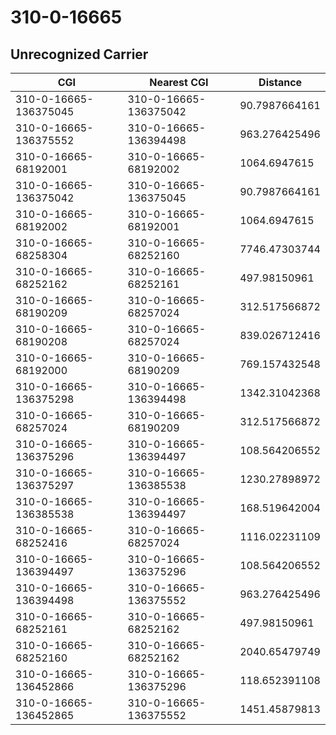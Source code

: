 # 310-0-16665
## Unrecognized Carrier


| CGI | Nearest CGI | Distance |
|-----|-------------|----------|
| 310-0-16665-136375045 | 310-0-16665-136375042 | 90.7987664161 |
| 310-0-16665-136375552 | 310-0-16665-136394498 | 963.276425496 |
| 310-0-16665-68192001 | 310-0-16665-68192002 | 1064.6947615 |
| 310-0-16665-136375042 | 310-0-16665-136375045 | 90.7987664161 |
| 310-0-16665-68192002 | 310-0-16665-68192001 | 1064.6947615 |
| 310-0-16665-68258304 | 310-0-16665-68252160 | 7746.47303744 |
| 310-0-16665-68252162 | 310-0-16665-68252161 | 497.98150961 |
| 310-0-16665-68190209 | 310-0-16665-68257024 | 312.517566872 |
| 310-0-16665-68190208 | 310-0-16665-68257024 | 839.026712416 |
| 310-0-16665-68192000 | 310-0-16665-68190209 | 769.157432548 |
| 310-0-16665-136375298 | 310-0-16665-136394498 | 1342.31042368 |
| 310-0-16665-68257024 | 310-0-16665-68190209 | 312.517566872 |
| 310-0-16665-136375296 | 310-0-16665-136394497 | 108.564206552 |
| 310-0-16665-136375297 | 310-0-16665-136385538 | 1230.27898972 |
| 310-0-16665-136385538 | 310-0-16665-136394497 | 168.519642004 |
| 310-0-16665-68252416 | 310-0-16665-68257024 | 1116.02231109 |
| 310-0-16665-136394497 | 310-0-16665-136375296 | 108.564206552 |
| 310-0-16665-136394498 | 310-0-16665-136375552 | 963.276425496 |
| 310-0-16665-68252161 | 310-0-16665-68252162 | 497.98150961 |
| 310-0-16665-68252160 | 310-0-16665-68252162 | 2040.65479749 |
| 310-0-16665-136452866 | 310-0-16665-136375296 | 118.652391108 |
| 310-0-16665-136452865 | 310-0-16665-136375552 | 1451.45879813 |
